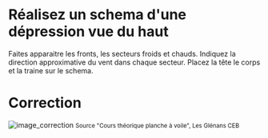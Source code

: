 ﻿# Réalisez un schema d'une dépression vue du haut
Faites apparaitre les fronts, les secteurs froids et chauds. Indiquez la direction approximative du vent dans chaque secteur. Placez la tête le corps et la traine sur le schema. 

# Correction
![image_correction](./images/nuage_depression.png)
<small>Source "Cours théorique planche à voile", Les Glénans CEB </small>